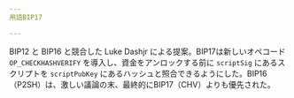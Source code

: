 ```yaml
---
用語BIP17

---
```

BIP12 と BIP16 と競合した Luke Dashjr による提案。BIP17は新しいオペコード `OP_CHECKHASHVERIFY` を導入し、資金をアンロックする前に `scriptSig` にあるスクリプトを `scriptPubKey` にあるハッシュと照合できるようにした。BIP16（P2SH）は、激しい議論の末、最終的にBIP17（CHV）よりも優先された。